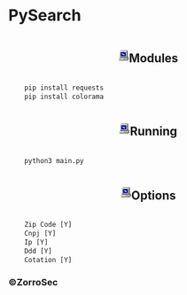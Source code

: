 # PySearch
<div aling='center'>
    <div style='display: flex; align-items:center; justify-content:center;'>
    <img src='https://raw.githubusercontent.com/TheDudeThatCode/TheDudeThatCode/master/Assets/PC.gif' width='20px' height='20px'>
        <h2>Modules</h2>
    </div>
</div>

```
    pip install requests
    pip install colorama
```

<div aling='center'>
    <div style='display: flex; align-items:center; justify-content:center;'>
    <img src='https://raw.githubusercontent.com/TheDudeThatCode/TheDudeThatCode/master/Assets/PC.gif' width='20px' height='20px'>
        <h2>Running</h2>
    </div>
</div>

```
    python3 main.py
```

<div aling='center'>
    <div style='display: flex; align-items:center; justify-content:center;'>
    <img src='https://raw.githubusercontent.com/TheDudeThatCode/TheDudeThatCode/master/Assets/PC.gif' width='20px' height='20px'>
        <h2>Options</h2>
    </div>
</div>

```
    Zip Code [Y]
    Cnpj [Y]
    Ip [Y]
    Ddd [Y]
    Cotation [Y]
```

<div aling='center'>
    <h3>&copy;ZorroSec</h3>
</div>